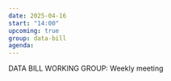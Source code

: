 ```yaml
---
date: 2025-04-16
start: "14:00"
upcoming: true
group: data-bill
agenda: 
--- 
```

DATA BILL WORKING GROUP: Weekly meeting